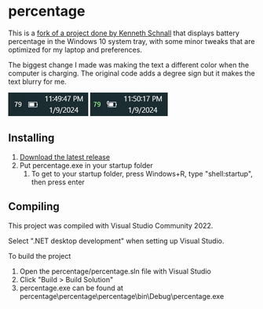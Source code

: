 # percentage

This is a [fork of a project done by Kenneth Schnall](https://github.com/kas/percentage) that displays battery percentage in the Windows 10 system tray, with some minor tweaks that are optimized for my laptop and preferences.

The biggest change I made was making the text a different color when the computer is charging. The original code adds a degree sign but it makes the text blurry for me.

![](nonChargingExample.png)
![](chargingExample.png)

## Installing

1. [Download the latest release](https://github.com/noahpark101/percentage/releases)
1. Put percentage.exe in your startup folder
   1. To get to your startup folder, press Windows+R, type "shell:startup", then press enter

## Compiling

This project was compiled with Visual Studio Community 2022.

Select ".NET desktop development" when setting up Visual Studio.

To build the project
1. Open the percentage/percentage.sln file with Visual Studio
1. Click "Build > Build Solution"
1. percentage.exe can be found at percentage\percentage\percentage\bin\Debug\percentage.exe
